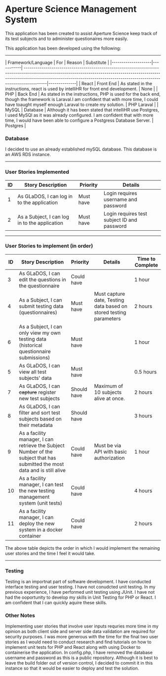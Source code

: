 # Aperture Science Management System

This application has been created to assist Aperture Science keep track of its test subjects and to administer questionaires
more easily.

This application has been developed using the following:

---

| Framework/Language |    For    |                                                                                               Reason                                                                                                | Substitute |
|--------------------|-----------|
-----------------------------------------------------------------------------------------------------------------------------------------------------------------------------------------------------------------------------------------------------|--------------|
|       React        | Front End | As stated in the instructions, react is used by intelliHR for front end development.                                                                                                        |    None     |
|        PHP         | Back End  | As stated in the instructions, PHP is used for the back end, though the framework is Laraval.I am confident that with more time, I could have toaught myself enough Laraval to create my solution.               | PHP Laraval  |
|       MySQL        | Database  | Although it has been stated that intelliHR use Postgres, I used MySQl as it was already configured. I am confident that with more time, I would have been able to configure a Postgress Database Server.    |    Postgres |

### Database
I decided to use an already established mySQL database. This database is an AWS RDS instance.

---

### User Stories Implemented
| ID | Story Description                                                                                                             | Priority    | Details                                                                 |
|----|-------------------------------------------------------------------------------------------------------------------------------|-------------|-------------------------------------------------------------------------|
| 1  | As GLaDOS, I can log in to the application                                                                                    | Must have   | Login requires username and password                                    |
| 2  | As a Subject, I can log in to the application                                                                                 | Must have   | Login requires test subject ID and password                             |

---

### User Stories to implement (in order)
| ID | Story Description                                                                                                             | Priority    | Details                                                                 |  Time to Complete  |
|----|-------------------------------------------------------------------------------------------------------------------------------|-------------|-------------------------------------------------------------------------|-------------------|
| 3  | As GLaDOS, I can edit the questions in the questionnaire                                                                      | Could have  |                                                                         |   1 hour          |
| 4  | As a Subject, I can submit testing data (questionnaires)                                                                      | Must have   | Must capture date,      Testing data based on stored testing parameters |   2 hours         |
| 6  | As a Subject, I can only view my own testing data (historical   questionnaire submissions)                                    | Must have   |                                                                         |   1 hour          |
| 5  | As GLaDOS, I can view all test subjects' data                                                                                 | Must have   |                                                                         |   0.5 hours       |
| 7  | As GLaDOS, I can ~~capture~~ register new test subjects                                                                       | Should have | Maximum of 10 subjects alive at once.                                   |   2 hours         |
| 8  | As GLaDOS, I can filter and sort test subjects based on their metadata                                                        | Should have |                                                                         |   3 hours         |
| 9  | As a facility manager, I can retrieve the Subject Number of the subject   that has submitted the most data and is still alive | Could have  | Must be via API with basic authorization                                |   1 hour          |
| 10 | As a facility manager, I can test the new testing management system (unit   tests)                                            | Could have  |                                                                         |   4 hours         |
| 11 | As a facility manager, I can deploy the new system in a docker container                                                      | Could have  |                                                                         |   2 hours         |

The above table depicts the order in which I would implement the remaining user stories and the time I feel it would take.

---

### Testing
Testing is an importnat part of software development. I have conducted interface testing and user testing. I have not conudcted unit testing. In my previous experience, I have performed unit testing using JUnit. I have not had the ooportunity to develop my skills in Unit Testing for PHP or React. I am confident that I can quickly aquire these skills.

### Other Notes
Implementing user stories that involve user inputs requries more time in my opinion as both client side and server side data validation are required for security purposes. I was more generous with the time for the final two user stories as I would need to conduct research and find tutorials on how to implement unit tests for PHP and React along with using Docker to containerise the application. In config.php, I have removed the database username and password as this is a public repository. Although it is best to leave the build folder out of version control, I decided to commit it in this instance so that it would be easier to deploy and test the solution.
